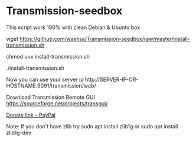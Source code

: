 # Transmission-seedbox
This script work 100% with clean Debian & Ubuntu box

wget https://github.com/waelisa/Transmission-seedbox/raw/master/install-transmission.sh

chmod u+x install-transmission.sh

./install-transmission.sh

Now you can use your server ip http://SERVER-IP-OR-HOSTNAME:9091/transmission/web/

Download Transmission Remote GUI https://sourceforge.net/projects/transgui/

[Donate link – PayPal](https://www.paypal.me/WaelIsa)

Note: If you don't have zlib try sudo apt install zlib1g or sudo apt install zlib1g-dev
